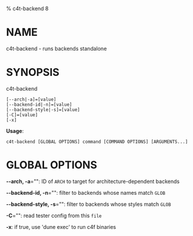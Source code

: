 % c4t-backend 8

# NAME

c4t-backend - runs backends standalone

# SYNOPSIS

c4t-backend

```
[--arch|-a]=[value]
[--backend-id|-n]=[value]
[--backend-style|-s]=[value]
[-C]=[value]
[-x]
```

**Usage**:

```
c4t-backend [GLOBAL OPTIONS] command [COMMAND OPTIONS] [ARGUMENTS...]
```

# GLOBAL OPTIONS

**--arch, -a**="": ID of `ARCH` to target for architecture-dependent backends

**--backend-id, -n**="": filter to backends whose names match `GLOB`

**--backend-style, -s**="": filter to backends whose styles match `GLOB`

**-C**="": read tester config from this `file`

**-x**: if true, use 'dune exec' to run c4f binaries

